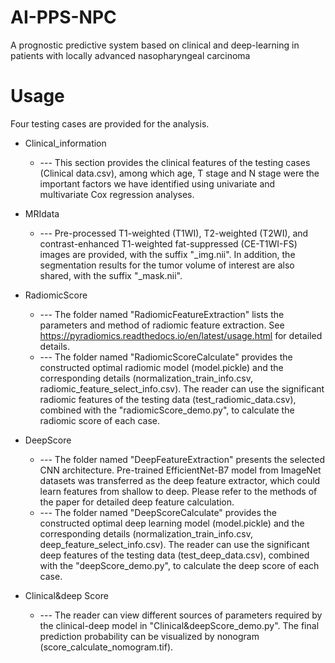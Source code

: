 # AI-PPS-NPC
A prognostic predictive system based on clinical and deep-learning in patients with locally advanced nasopharyngeal carcinoma


# Usage
Four testing cases are provided for the analysis. 

* Clinical_information
  * --- This section provides the clinical features of the testing cases (Clinical data.csv), among which age, T stage and N stage were the important factors we have identified using univariate and multivariate Cox regression analyses.  

* MRIdata
  * --- Pre-processed T1-weighted (T1WI), T2-weighted (T2WI), and contrast-enhanced T1-weighted fat-suppressed (CE-T1WI-FS) images are provided, with the suffix "_img.nii". In addition, the segmentation results for the tumor volume of interest are also shared, with the suffix "_mask.nii".

* RadiomicScore
  * --- The folder named "RadiomicFeatureExtraction" lists the parameters and method of radiomic feature extraction. See https://pyradiomics.readthedocs.io/en/latest/usage.html for detailed details.
  * --- The folder named "RadiomicScoreCalculate" provides the constructed optimal radiomic model (model.pickle) and the corresponding details (normalization_train_info.csv, radiomic_feature_select_info.csv). The reader can use the significant radiomic features of the testing data (test_radiomic_data.csv), combined with the "radiomicScore_demo.py", to calculate the radiomic score of each case. 

* DeepScore
  * --- The folder named "DeepFeatureExtraction" presents the selected CNN architecture. Pre-trained EfficientNet-B7 model from ImageNet datasets was transferred as the deep feature extractor, which could learn features from shallow to deep. Please refer to the methods of the paper for detailed deep feature calculation. 
  * --- The folder named "DeepScoreCalculate" provides the constructed optimal deep learning model (model.pickle) and the corresponding details (normalization_train_info.csv, deep_feature_select_info.csv). The reader can use the significant deep features of the testing data (test_deep_data.csv), combined with the "deepScore_demo.py", to calculate the deep score of each case.

* Clinical&deep Score
  * --- The reader can view different sources of parameters required by the clinical-deep model in "Clinical&deepScore_demo.py". The final prediction probability can be visualized by nonogram (score_calculate_nomogram.tif).
